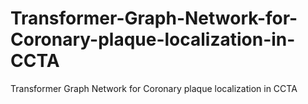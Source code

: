 # Transformer-Graph-Network-for-Coronary-plaque-localization-in-CCTA
Transformer Graph Network for Coronary plaque localization in CCTA
